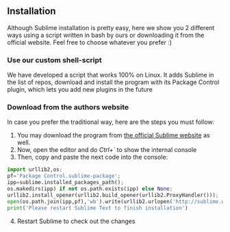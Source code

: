 ## Installation

Although Sublime installation is pretty easy, here we show you 2 different ways using a script written in bash by ours or downloading it from the official website. Feel free to choose whatever you prefer :)


### Use our custom shell-script

We have developed a script that works 100% on Linux. It adds Sublime in the list of repos, download and install the program with its Package Control plugin, which lets you add new plugins in the future


### Download from the authors website

In case you prefer the traditional way, here are the steps you must follow:

   1. You may download the program from [the official Sublime website](http://sublimetext.com/download) as well.
   2. Now, open the editor and do *Ctrl+`* to show the internal console
   3. Then, copy and paste the next code into the console:

  ```python
  import urllib2,os;
  pf='Package Control.sublime-package';
  ipp=sublime.installed_packages_path();
  os.makedirs(ipp) if not os.path.exists(ipp) else None;
  urllib2.install_opener(urllib2.build_opener(urllib2.ProxyHandler()));
  open(os.path.join(ipp,pf),'wb').write(urllib2.urlopen('http://sublime.wbond.net/'+pf.replace(' ','%20')).read());
  print('Please restart Sublime Text to finish installation')
  ```

   4. Restart Sublime to check out the changes

